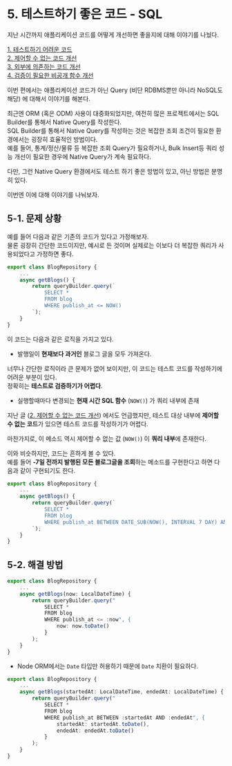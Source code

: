 # 5. 테스트하기 좋은 코드 - SQL

지난 시간까지 애플리케이션 코드를 어떻게 개선하면 좋을지에 대해 이야기를 나눴다.

[1. 테스트하기 어려운 코드](https://jojoldu.tistory.com/674)  
[2. 제어할 수 없는 코드 개선](https://jojoldu.tistory.com/676)  
[3. 외부에 의존하는 코드 개선](https://jojoldu.tistory.com/680)  
[4. 검증이 필요한 비공개 함수 개선](https://jojoldu.tistory.com/681)  

이번 편에서는 애플리케이션 코드가 아닌 Query (비단 RDBMS뿐만 아니라 NoSQL도 해당) 에 대해서 이야기를 해본다.  
  
최근엔 ORM (혹은 ODM) 사용이 대중화되었지만, 여전히 많은 프로젝트에서는 SQL Builder를 통해서 Native Query를 작성한다.  
SQL Builder를 통해서 Native Query를 작성하는 것은 복잡한 조회 조건이 필요한 환경에서는 굉장히 효율적인 방법이다.  
예를 들어, 통계/정산/물류 등 복잡한 조회 Query가 필요하거나, Bulk Insert등 쿼리 성능 개선이 필요한 경우에 Native Query가 계속 필요하다.      
  
다만, 그런 Native Query 환경에서도 테스트 하기 좋은 방법이 있고, 아닌 방법은 분명히 있다.  
  
이번엔 이에 대해 이야기를 나눠보자. 

## 5-1. 문제 상황

예를 들어 다음과 같은 기존의 코드가 있다고 가정해보자.  
물론 굉장히 간단한 코드이지만, 예시로 든 것이며 실제로는 이보다 더 복잡한 쿼리가 사용되었다고 가정하면 좋다.

```ts
export class BlogRepository {
	...
	async getBlogs() {
		return queryBuilder.query(`
			SELECT *
			FROM blog
			WHERE publish_at <= NOW()
		`);
	}
}
```

이 코드는 다음과 같은 로직을 가지고 있다.

* 발행일이 **현재보다 과거인** 블로그 글을 모두 가져온다.

너무나 간단한 로직이라 큰 문제가 없어 보이지만, 이 코드는 테스트 코드를 작성하기에 어려운 부분이 있다.    
정확히는 **테스트로 검증하기가 어렵다**.

* 실행할때마다 변경되는 **현재 시간 SQL 함수** (`NOW()`) 가 쿼리 내부에 존재

지난 글 ([2. 제어할 수 없는 코드 개선](https://jojoldu.tistory.com/676)) 에서도 언급했지만, 테스트 대상 내부에 **제어할 수 없는 코드**가 있으면 테스트 코드를 작성하기가 어렵다.  
  
마찬가지로, 이 메소드 역시 제어할 수 없는 값 (`NOW()`) 이 **쿼리 내부**에 존재한다.  
  
이와 비슷하지만,  코드는 흔하게 볼 수 있다.  
예를 들어 **-7일 전까지 발행된 모든 블로그글을 조회**하는 메소드를 구현한다고 하면 다음과 같이 구현되기도 한다.

```ts
export class BlogRepository {
	...
	async getBlogs() {
		return queryBuilder.query(`
			SELECT *
			FROM blog
			WHERE publish_at BETWEEN DATE_SUB(NOW(), INTERVAL 7 DAY) AND NOW()
		`);
	}
}
```


## 5-2. 해결 방법

```ts
export class BlogRepository {
	...
	async getBlogs(now: LocalDateTime) {
		return queryBuilder.query("
			SELECT *
			FROM blog
			WHERE publish_at <= :now", { 
				now: now.toDate() 
			}
		);
	}
}
```

* Node ORM에서는 `Date` 타입만 허용하기 때문에 `Date` 치환이 필요하다.

```ts
export class BlogRepository {
	...
	async getBlogs(startedAt: LocalDateTime, endedAt: LocalDateTime) {
		return queryBuilder.query("
			SELECT *
			FROM blog
			WHERE publish_at BETWEEN :startedAt AND :endedAt", { 
				startedAt: startedAt.toDate(),
				endedAt: endedAt.toDate()
			}
		);
	}
}
```

